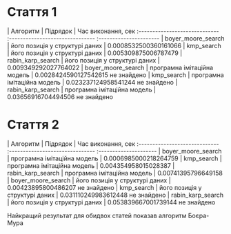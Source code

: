 # Стаття 1

| Алгоритм                     | Підрядок                       | Час виконання, сек
:----------------------------- :------------------------------- :----------------------
| boyer_moore_search           | його позиція у структурі даних | 0.0008532500360161066
| kmp_search                   | його позиція у структурі даних | 0.005309875006787479
| rabin_karp_search            | його позиція у структурі даних | 0.009349292027764022
| boyer_moore_search           | програмна імітаційна модель    | 0.0028424590127542615 не знайдено
| kmp_search                   | програмна імітаційна модель    | 0.023237124958541244 не знайдено
| rabin_karp_search            | програмна імітаційна модель    | 0.03656916704494506 не знайдено

# Стаття 2

| Алгоритм                     | Підрядок                       | Час виконання, сек
:----------------------------- :------------------------------- :---------------------
| boyer_moore_search           | програмна імітаційна модель    | 0.0006985000218264759
| kmp_search                   | програмна імітаційна модель    | 0.004354958015028387
| rabin_karp_search            | програмна імітаційна модель    | 0.00741395796649158
| boyer_moore_search           | його позиція у структурі даних | 0.00423895800486207 не знайдено
| kmp_search                   | його позиція у структурі даних | 0.031110249983612448 не знайдено
| rabin_karp_search            | його позиція у структурі даних | 0.053839667001739144 не знайдено

Найкращий результат для обидвох статей показав алгоритм Боєра-Мура
